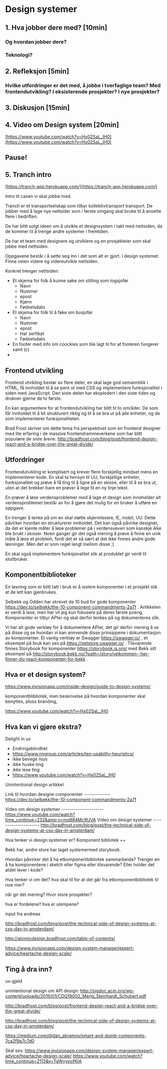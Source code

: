 # Design systemer

## 1. Hva jobber dere med? [10min]

### Og hvordan jobber dere?

### Teknologi?

## 2. Refleksjon [5min]

### Hvilke utfordringer er det med, å jobbe i tverfaglige team? Med frontendutvikling? I eksisterende prosjekter? I nye prosjekter?

## 3. Diskusjon [15min]

## 4. Video om Design system [20min]

[https://www.youtube.com/watch?v=Hx02SaL_IH0](https://www.youtube.com/watch?v=Hx02SaL_IH0)

## Pause!

## 5. Tranch intro

[https://tranch-app.herokuapp.com/](https://tranch-app.herokuapp.com/)

Intro til casen vi skal jobbe med.

Tranch er et transportselskap som tilbyr kollektivtransport transport. De jobber med å lage nye nettsider som i første omgang skal bruke til å ansette flere i bedriften.

De har blitt solgt ideen om å utvikle et designsystem i takt med nettsiden, da de kommer til å trenge andre systemer i fremtiden.

De har et team med designere og utviklere og en prosjekteier som skal jobbe med nettsiden.

Oppgavene består i å sette seg inn i det som alt er gjort. I design systemet. Finne veien videre og videreutvikle nettsiden.

Konkret trenger nettsiden:

- Et skjema for folk å kunne søke om stilling som togsjofør
  - Navn
  - Nummer
  - epost
  - Kjønn
  - Fødselsdato
- Et skjema for folk til å føke om busjofør
  - Navn
  - Nummer
  - epost
  - Har serfikat
  - Fødselsdato
- En footer med info om coockies som ble lagt til for at footeren fungerer samt (c)
-

## Frontend utvikling

Frontend utvikling bestør av flere deler, en skal lage god semanntikk i HTML, få innholdet til å se pent ut med CSS og implementere funksjonalitet i siden med JavaScript. Den siste delen har eksplodert i den siste tiden og drukner gjerne de to første.

En kan argumentere for at frontendutvikling har blitt til to områder. De som får innholdet til å bli strukturert riktig og til å se bra ut på alle enheter, og de som implementerer funksjonaliteten.

Brad Frost skriver om dette tema fra perspektivet som en frontend designer med lite erfaring i de massive frontendrammeverkene som har blitt populære de siste årene. http://bradfrost.com/blog/post/frontend-design-react-and-a-bridge-over-the-great-divide/

## Utfordringer

Frontendutvikling er komplisert og krever flere forskjellig mindset mens en implementerer kode. En skal ta hensyn til UU, forskjellige enheter, funksjonalitet og prøve å få ting til å ligne på en skisse, eller til å se bra ut, uten at det brekker bare en prøver å lege til en ny linje tekst.

En prøver å løse verdensproblemer med å lage et design som inneholder alt verdensproblemet består av for å gjøre det mulig for en bruker å utføre en oppgave.

En trenger å tenke på om en skal støtte skjermlesere, IE, mobil, UU. Dette påvirker hvordan en strukturerer innholdet. Det kan også påvirke designet, da det er kjente måter å løse problemer på i verdensveven som kanskje ikke ble brukt i skisser. Noen ganger gir det også mening å prøve å finne en unik måte å løse et problem, fordi det er så sært at det ikke finnes andre gode løsninger. Men det er som regel langt mellom disse ;)

En skal også implementere funksjonalitet slik at produktet gir verdi til sluttbruker.

## Komponentbiblioteker

En løsning som er blitt tatt i bruk er å isolere komponenter i et prosjekt slik at de lett kan gjenbrukes.

Selbekk og Odden har skrevet de 10 bud for gode komponenter https://dev.to/selbekk/the-10-component-commandments-2a7f . Artikkelen er verdt å lese, men har vil jeg kun fokusere på deres første poeng. Komponenter er tilbyr APIer og skal derfor tenkes på og dokumenteres slik.

Vi har alt gode verktøy for å dokumentere APIer, det gir derfor mening å se på disse og se hvordan vi kan annvende disse prinsippene i dokumentasjon av komponenter. Et vanlig verktøy er Swagger https://swagger.io/ , et eksempel på bruk kan ses på https://petstore.swagger.io/ . Tilsvarende finnes Storybook for komponenter https://storybook.js.org/ med Bekk sitt eksempel på http://storybook.bekk.no/?path=/story/velkommen--her-finner-du-react-komponenter-for-bekk .

## Hva er et design system?

https://www.invisionapp.com/inside-design/guide-to-design-systems/

komponentblibliotek, men beskrivelse på hvordan komponenter skal benyttes, pluss branding,

https://www.youtube.com/watch?v=Hx02SaL_IH0

## Hva kan vi gjøre ekstra?

Delight in ux

- Endringsblindhet
- https://www.nngroup.com/articles/ten-usability-heuristics/
- ikke bevege mus
- ikke huske ting
- ikke lese ting
- https://www.youtube.com/watch?v=Hx02SaL_IH0

Unintentional design artikkel

Link til hvordan designe componenter ------------- https://dev.to/selbekk/the-10-component-commandments-2a7f

Video om design systemer --------------------- https://www.youtube.com/watch?time_continue=232&amp;v=mq984Mc9UVA
Video om design systemer --------------------- http://bradfrost.com/blog/post/the-technical-side-of-design-systems-at-css-day-in-amsterdam/

Hva tenker vi design systemer er? Komponent bibliotek ++

Bekk har, andre store har laget systemermed storybook.

Hvordan påvirker det å ha etkomponentbibliotek sammarbeide? Trenger en å ha komponentene i sketch eller figma eller tilsvarende? Eller holder det atdet lever i kode?

Hva tenker vi om det? hva skal til for at det går fra etkomponentbibliotek til noe mer?

når gir det mening? Hvor store prosjekter?

hva er fordelene? hva er ulempene?

input fra andreas

http://bradfrost.com/blog/post/the-technical-side-of-design-systems-at-css-day-in-amsterdam/

http://atomicdesign.bradfrost.com/table-of-contents/

https://www.invisionapp.com/design-system-manager/expert-advice/heartache-design-scale/

## Ting å dra inn?

ux-gjeld

unintentional design
om API design: http://sigdoc.acm.org/wp-content/uploads/2019/01/CDQ18002_Meng_Steinhardt_Schubert.pdf

http://bradfrost.com/blog/post/frontend-design-react-and-a-bridge-over-the-great-divide/

http://bradfrost.com/blog/post/the-technical-side-of-design-systems-at-css-day-in-amsterdam/

https://medium.com/@dan_abramov/smart-and-dumb-components-7ca2f9a7c7d0

Skal ses:
https://www.invisionapp.com/design-system-manager/expert-advice/heartache-design-scale/
https://www.youtube.com/watch?time_continue=2113&v=TgWyyoofKIA
